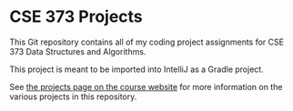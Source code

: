 # CSE 373 Projects

This Git repository contains all of my coding project assignments for CSE 373 Data Structures and Algorithms.

This project is meant to be imported into IntelliJ as a Gradle project.

See [the projects page on the course website](https://cs.uw.edu/373/projects/)
for more information on the various projects in this repository. 
